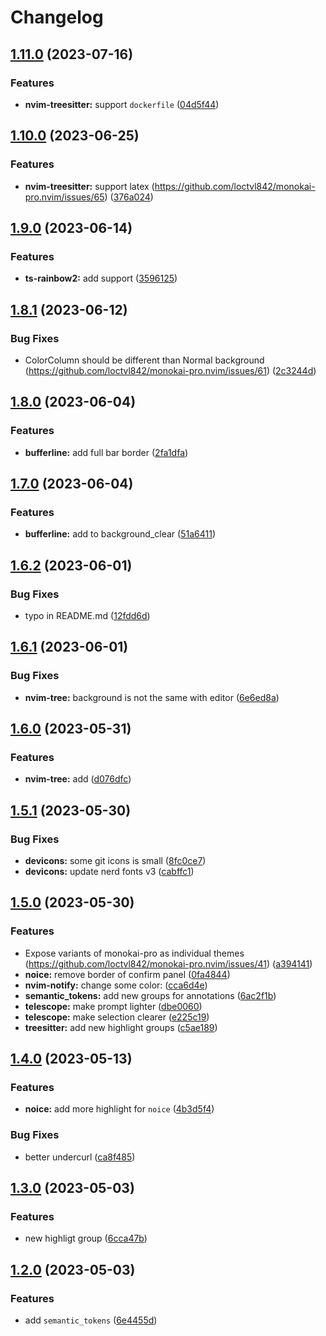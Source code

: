 # Changelog

## [1.11.0](https://github.com/loctvl842/monokai-pro.nvim/compare/v1.10.0...v1.11.0) (2023-07-16)


### Features

* **nvim-treesitter:** support `dockerfile` ([04d5f44](https://github.com/loctvl842/monokai-pro.nvim/commit/04d5f442b72639ca1588189c2beaee58d745ae72))

## [1.10.0](https://github.com/loctvl842/monokai-pro.nvim/compare/v1.9.0...v1.10.0) (2023-06-25)


### Features

* **nvim-treesitter:** support latex (https://github.com/loctvl842/monokai-pro.nvim/issues/65) ([376a024](https://github.com/loctvl842/monokai-pro.nvim/commit/376a02487d6aa60826beb7e36c036faae4da27f8))

## [1.9.0](https://github.com/loctvl842/monokai-pro.nvim/compare/v1.8.1...v1.9.0) (2023-06-14)


### Features

* **ts-rainbow2:** add support ([3596125](https://github.com/loctvl842/monokai-pro.nvim/commit/3596125f06f9c165b3846134ff8e9d7586e9bc81))

## [1.8.1](https://github.com/loctvl842/monokai-pro.nvim/compare/v1.8.0...v1.8.1) (2023-06-12)


### Bug Fixes

* ColorColumn should be different than Normal background (https://github.com/loctvl842/monokai-pro.nvim/issues/61) ([2c3244d](https://github.com/loctvl842/monokai-pro.nvim/commit/2c3244df2ad94227279fd10cc3a3dbe628eb21ef))

## [1.8.0](https://github.com/loctvl842/monokai-pro.nvim/compare/v1.7.0...v1.8.0) (2023-06-04)


### Features

* **bufferline:** add full bar border ([2fa1dfa](https://github.com/loctvl842/monokai-pro.nvim/commit/2fa1dfa0404fbb0ef0eb1b3f6b12d25bdcbe8caa))

## [1.7.0](https://github.com/loctvl842/monokai-pro.nvim/compare/v1.6.2...v1.7.0) (2023-06-04)


### Features

* **bufferline:** add to background_clear ([51a6411](https://github.com/loctvl842/monokai-pro.nvim/commit/51a64114adf3d5e83ba44c434f818143bd2cd00f))

## [1.6.2](https://github.com/loctvl842/monokai-pro.nvim/compare/v1.6.1...v1.6.2) (2023-06-01)


### Bug Fixes

* typo in README.md ([12fdd6d](https://github.com/loctvl842/monokai-pro.nvim/commit/12fdd6d9baf117257492c79c16351b1100fa4074))

## [1.6.1](https://github.com/loctvl842/monokai-pro.nvim/compare/v1.6.0...v1.6.1) (2023-06-01)


### Bug Fixes

* **nvim-tree:** background is not the same with editor ([6e6ed8a](https://github.com/loctvl842/monokai-pro.nvim/commit/6e6ed8aa931f6aa949e3f31bd4bfbee9cf1e49b5))

## [1.6.0](https://github.com/loctvl842/monokai-pro.nvim/compare/v1.5.1...v1.6.0) (2023-05-31)


### Features

* **nvim-tree:** add ([d076dfc](https://github.com/loctvl842/monokai-pro.nvim/commit/d076dfcfa6ccfac781d6047bd145b5aa896c664f))

## [1.5.1](https://github.com/loctvl842/monokai-pro.nvim/compare/v1.5.0...v1.5.1) (2023-05-30)


### Bug Fixes

* **devicons:** some git icons is small ([8fc0ce7](https://github.com/loctvl842/monokai-pro.nvim/commit/8fc0ce72f4aeaf9a8cd406e736417e251d0db2b5))
* **devicons:** update nerd fonts v3 ([cabffc1](https://github.com/loctvl842/monokai-pro.nvim/commit/cabffc1569fc0c123919e7ba544c69df4e1dc23f))

## [1.5.0](https://github.com/loctvl842/monokai-pro.nvim/compare/v1.4.0...v1.5.0) (2023-05-30)


### Features

* Expose variants of monokai-pro as individual themes (https://github.com/loctvl842/monokai-pro.nvim/issues/41) ([a394141](https://github.com/loctvl842/monokai-pro.nvim/commit/a394141fc993c39d9ffce5b8b6fcab7308d3cf6f))
* **noice:** remove border of confirm panel ([0fa4844](https://github.com/loctvl842/monokai-pro.nvim/commit/0fa4844cdabf92ff5719994e0410178ffc0be077))
* **nvim-notify:** change some color: ([cca6d4e](https://github.com/loctvl842/monokai-pro.nvim/commit/cca6d4e478c6fbc86e24221d03e0c5528664851b))
* **semantic_tokens:** add new groups for annotations ([6ac2f1b](https://github.com/loctvl842/monokai-pro.nvim/commit/6ac2f1b6821dfbe5fd953e38526ac6402ebb67c6))
* **telescope:** make prompt lighter ([dbe0060](https://github.com/loctvl842/monokai-pro.nvim/commit/dbe00603c4194d98a579d1f66bd27b2a178df3e3))
* **telescope:** make selection clearer ([e225c19](https://github.com/loctvl842/monokai-pro.nvim/commit/e225c198635640143d9e9d3f27e02514ed7a00f3))
* **treesitter:** add new highlight groups ([c5ae189](https://github.com/loctvl842/monokai-pro.nvim/commit/c5ae189864f955d8f696865800374072e1ab8a6a))

## [1.4.0](https://github.com/loctvl842/monokai-pro.nvim/compare/v1.3.0...v1.4.0) (2023-05-13)


### Features

* **noice:** add more highlight for `noice` ([4b3d5f4](https://github.com/loctvl842/monokai-pro.nvim/commit/4b3d5f4c22185f635810d1707113b716b08ac0f1))


### Bug Fixes

* better undercurl ([ca8f485](https://github.com/loctvl842/monokai-pro.nvim/commit/ca8f4851564f8bf5d90a69f6837eda50c2291046))

## [1.3.0](https://github.com/loctvl842/monokai-pro.nvim/compare/v1.2.0...v1.3.0) (2023-05-03)


### Features

* new highligt group ([6cca47b](https://github.com/loctvl842/monokai-pro.nvim/commit/6cca47b5ce1196a015eb5fd8b65c53bd8fa36386))

## [1.2.0](https://github.com/loctvl842/monokai-pro.nvim/compare/v1.1.10...v1.2.0) (2023-05-03)


### Features

* add `semantic_tokens` ([6e4455d](https://github.com/loctvl842/monokai-pro.nvim/commit/6e4455db8098e16f1df45b3e96e290e2345ed7c7))

